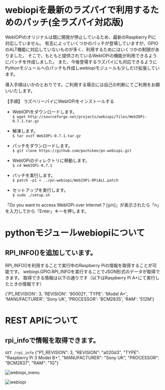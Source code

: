 # webiopiを最新のラズパイで利用するためのパッチ(全ラズパイ対応版)


WebIOPiのオリジナルは既に開発が停止しているため、最新のRaspberry Piに対応していません。
有志によっていくつかのパッチが登場していますが、GPIOのALT機能に対応していないものが多く、利用するためにはいくつかの制限がありました。
そこで、もともと提供されているWebIOPiの機能が利用できるようにパッチを作成しました。
また、今後登場するラズパイにも対応できるようにPythonモジュールへのパッチも作成しwebiopiモジュールも少しだけ拡張しています。

導入手順はいかのとおりです。ご利用する場合には自己の判断にてご利用をお願いいたします。

【手順】
ラズベリーパイにWebIOPiをインストールする

* WebIOPiをダウンロードします。  
`$ wget http://sourceforge.net/projects/webiopi/files/WebIOPi-0.7.1.tar.gz`

* 解凍します。  
`$ tar xvzf WebIOPi-0.7.1.tar.gz`

* パッチをダウンロードします。  
`$ git clone https://github.com/pochiken/pn-webiopi.git`

* WebIOPiのディレクトリに移動します。  
`$ cd WebIOPi-0.7.1`

* パッチを実行します。  
`$ patch -p1 < ../pn-webiopi/WebIOPi-RPiALL.patch`

* セットアップを実行します。  
`$ sudo ./setup.sh`

「Do you want to access WebIOPi over Internet ? [y/n]」が表示されたら「n」を入力してから「Enter」キーを押します。 
  
  
  
# pythonモジュールwebiopiについて

## RPI_INFO()を追加しています。
RPI_INFO()を利用することで実行中のRaspberry Piの情報を取得することが可能です。
webiopi.GPIO.RPI_INFOを実行することでJSON形式のデータが取得できます。
取得できる情報は以下の通りです（以下はRaspberry Pi A+にて実行したときの情報です）

{'P1_REVISION': 3, 'REVISION': '900021', 'TYPE': 'Model A+', 'MANUFACTURER': 'Sony UK', 'PROCESSOR': 'BCM2835', 'RAM': '512M'}

# REST APIについて
## rpi_infoで情報を取得できます。
`GET /rpi_info`
{"P1_REVISION": 3, "REVISION": "a020d3", "TYPE": "Raspberry Pi 3 Model B+", "MANUFACTURER": "Sony UK", "PROCESSOR": "BCM2837", "RAM": "1G"}

![webiopi_menu](https://user-images.githubusercontent.com/24805847/121764068-f82c4980-cb7b-11eb-8d02-b995199b45ce.png)

![webiopi](https://user-images.githubusercontent.com/24805847/121349278-49fa8700-c964-11eb-971c-88f845703fb5.png)

